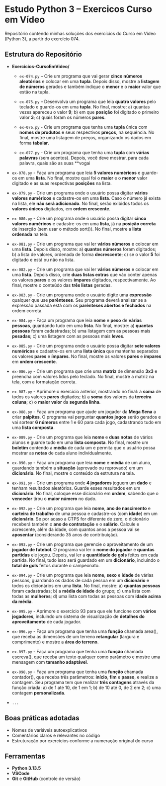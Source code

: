 # Estudo Python 3 – Exercicos Curso em Vídeo

Repositório contendo minhas soluções dos exercícios do Curso em Vídeo (Python 3), a partir do exercício 074.

## Estrutura do Repositório

- **Exercicios-CursoEmVideo/**
  - `ex-074.py` – Crie um programa que vai gerar **cinco números aleatórios** e colocar em uma **tupla**. Depois disso, mostre a **listagem de números** gerados e também indique o **menor** e o **maior** valor que estão na tupla.

  - `ex-075.py` – Desenvolva um programa que leia **quatro valores** pelo teclado e guarde-os em uma **tupla**. No final, mostre: a) quantas vezes apareceu o valor **9**; b) em que **posição** foi digitado o primeiro valor **3**; c) quais foram os números **pares**.

  - `ex-076.py` - Crie um programa que tenha uma **tupla** única com **nomes de produtos** e seus respectivos **preços**, na sequência. No final, mostre uma listagem de preços, organizando os dados em forma **tabular**.

  - `ex-077.py` - Crie um programa que tenha uma **tupla** com **várias palavras** (sem acentos). Depois, você deve mostrar, para cada palavra, quais são as suas **vogai

 - `ex-078.py` -  Faça um programa que leia **5 valores numéricos** e guarde-os em uma **lista**. No final, mostre qual foi o **maior** e o **menor** valor digitado e as suas respectivas **posições** na lista.

- `ex-079.py` -  Crie um programa onde o usuário possa digitar **vários valores numéricos** e cadastre-os em uma **lista**. Caso o número já exista na lista, ele **não será adicionado**. No final, serão exibidos todos os **valores únicos** digitados, em **ordem crescente**.

- `ex-080.py` - Crie um programa onde o usuário possa digitar **cinco valores numéricos** e cadastre-os em uma **lista**, já na **posição correta** de inserção (sem usar o método sort()). No final, mostre a **lista ordenada** na tela. 

- `ex-081.py` - Crie um programa que vai ler **vários números** e colocar em uma **lista**. Depois disso, mostre: a) **quantos números** foram digitados; b) a lista de valores, ordenada de forma **decrescente**; c) se o valor **5** foi digitado e está ou não na lista.

- `ex-082.py` - Crie um programa que vai ler **vários números** e colocar em uma **lista**. Depois disso, crie **duas listas extras** que vão conter apenas os valores **pares** e os valores **ímpares** digitados, respectivamente. Ao final, mostre o conteúdo das **três listas** geradas.

- `ex-083.py` - Crie um programa onde o usuário digite uma **expressão** qualquer que use **parênteses**. Seu programa deverá analisar se a expressão passada está com os **parênteses abertos e fechados** na ordem correta.

- `ex-084.py` - Faça um programa que leia **nome** e **peso** de **várias pessoas**, guardando tudo em uma **lista**. No final, mostre: a) **quantas pessoas** foram cadastradas; b) uma listagem com as pessoas mais **pesadas**; c) uma listagem com as pessoas mais **leves**.

- `ex-085.py` - Crie um programa onde o usuário possa digitar **sete valores numéricos** e cadastre-os em uma **lista única** que mantenha separados os valores **pares** e **ímpares**. No final, mostre os valores **pares** e **ímpares** em **ordem crescente**.

- `ex-086.py` - Crie um programa que crie uma **matriz** de dimensão **3x3** e preencha com valores lidos pelo teclado. No final, mostre a matriz na tela, com a formatação correta.

- `ex-087.py` - Aprimore o exercício anterior, mostrando no final:  a **soma** de todos os valores **pares** digitados; b) a **soma** dos valores da **terceira coluna**; c) o **maior valor** da **segunda linha**.

- `ex-088.py` - Faça um programa que ajude um jogador da **Mega Sena** a criar **palpites**. O programa vai perguntar **quantos jogos** serão gerados e vai sortear **6 números** entre 1 e 60 para cada jogo, cadastrando tudo em uma **lista composta**.

- `ex-089.py` - Crie um programa que leia **nome** e **duas notas** de vários alunos e guarde tudo em uma **lista composta**. No final, mostre um **boletim** contendo a **média** de cada um e permita que o usuário possa mostrar as **notas** de cada aluno individualmente.

- `ex-090.py` -  Faça um programa que leia **nome** e **média** de um aluno, guardando também a **situação** (aprovado ou reprovado) em um **dicionário**. No final, mostre o conteúdo da estrutura na tela.

- `ex-091.py` - Crie um programa onde **4 jogadores** joguem um **dado** e tenham resultados aleatórios. Guarde esses resultados em um **dicionário**. No final, coloque esse dicionário em **ordem**, sabendo que o **vencedor** tirou o **maior número** no dado.

- `ex-092.py` - Crie um programa que leia **nome**, **ano de nascimento** e **carteira de trabalho** de uma pessoa e cadastre-os (com **idade**) em um **dicionário**. Se por acaso a CTPS for diferente de zero, o dicionário receberá também o **ano de contratação** e o **salário**. Calcule e acrescente, além da idade, com quantos anos a pessoa vai se **aposentar** (considerando 35 anos de contribuição).

- `ex-093.py` - Crie um programa que gerencie o aproveitamento de um **jogador de futebol**. O programa vai ler o **nome do jogador** e **quantas partidas** ele jogou. Depois, vai ler a **quantidade de gols** feitos em cada partida. No final, tudo isso será guardado em um **dicionário**, incluindo o **total de gols** feitos durante o campeonato.

- `ex-094.py` - Crie um programa que leia **nome**, **sexo** e **idade** de várias pessoas, guardando os dados de cada pessoa em um **dicionário** e todos os dicionários em uma **lista**. No final, mostre: a) **quantas pessoas** foram cadastradas; b) a **média de idade** do grupo; c) uma lista com todas as **mulheres**; d) uma lista com todas as pessoas com **idade acima da média**.

- `ex-095.py` - Aprimore o exercício 93 para que ele funcione com **vários jogadores**, incluindo um sistema de visualização de **detalhes do aproveitamento** de cada jogador.

- `ex-096.py` - Faça um programa que tenha uma **função** chamada area(), que receba as dimensões de um terreno **retangular** (largura e comprimento) e mostre a **área do terreno**.

- `ex-097.py` - Faça um programa que tenha uma **função** chamada escreva(), que receba um texto qualquer como parâmetro e mostre uma mensagem com **tamanho adaptável**.

- `ex-098.py` - Faça um programa que tenha uma **função** chamada contador(), que receba três parâmetros: **início**, **fim** e **passo**, e realize a contagem. Seu programa tem que realizar **três contagens** através da função criada: a) de 1 até 10, de 1 em 1; b) de 10 até 0, de 2 em 2; c) uma contagem **personalizada**.

-  `...`

## Boas práticas adotadas

- Nomes de variáveis autoexplicativos  
- Comentários claros e relevantes no código  
- Estruturação por exercícios conforme a numeração original do curso

## Ferramentas

- **Python 3.13.5**
- **VSCode**
- **Git** e  **GitHub** (controle de versão)
